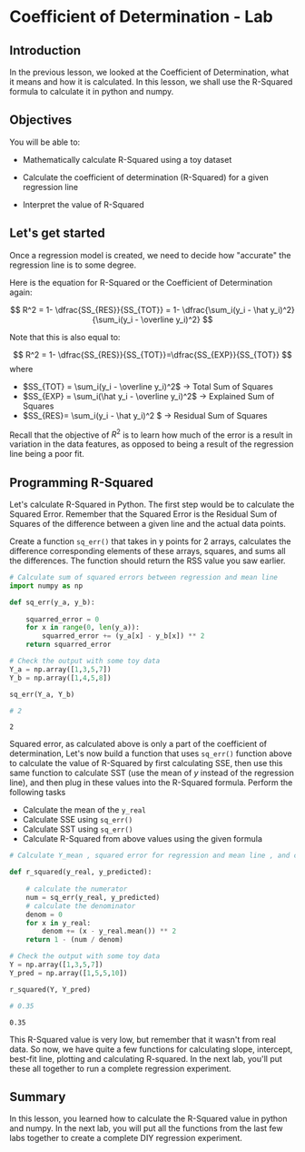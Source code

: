 
# Coefficient of Determination - Lab

## Introduction
In the previous lesson, we looked at the Coefficient of Determination, what it means and how it is calculated. In this lesson, we shall use the R-Squared formula to calculate it in python and numpy. 

## Objectives

You will be able to:

* Mathematically calculate R-Squared using a toy dataset

* Calculate the coefficient of determination (R-Squared) for a given regression line

* Interpret the value of R-Squared


## Let's get started

Once a regression model is created, we need to decide how "accurate" the regression line is to some degree. 


Here is the equation for R-Squared or the Coefficient of Determination again: 

$$ R^2 = 1- \dfrac{SS_{RES}}{SS_{TOT}} = 1- \dfrac{\sum_i(y_i - \hat y_i)^2}{\sum_i(y_i - \overline y_i)^2} $$
 
 Note that this is also equal to:

$$ R^2 = 1- \dfrac{SS_{RES}}{SS_{TOT}}=\dfrac{SS_{EXP}}{SS_{TOT}} $$
where

- $SS_{TOT} = \sum_i(y_i - \overline y_i)^2$ $\rightarrow$ Total Sum of Squares  
-  $SS_{EXP} = \sum_i(\hat y_i - \overline y_i)^2$ $\rightarrow$  Explained Sum of Squares
- $SS_{RES}= \sum_i(y_i - \hat y_i)^2 $ $\rightarrow$ Residual Sum of Squares

Recall that the objective of $R^2$ is to learn how much of the error is a result in variation in the data features, as opposed to being a result of the regression line being a poor fit.

## Programming R-Squared

Let's calculate R-Squared in Python. The first step would be to calculate the Squared Error. Remember that the Squared Error is the Residual Sum of Squares of the difference between a given line and the actual data points.

Create a function `sq_err()` that takes in y points for 2 arrays, calculates the difference corresponding elements of these arrays, squares, and sums all the differences. The function should return the RSS value you saw earlier.


```python
# Calculate sum of squared errors between regression and mean line 
import numpy as np

def sq_err(y_a, y_b):
        
    squarred_error = 0
    for x in range(0, len(y_a)):
        squarred_error += (y_a[x] - y_b[x]) ** 2
    return squarred_error

# Check the output with some toy data
Y_a = np.array([1,3,5,7])
Y_b = np.array([1,4,5,8])

sq_err(Y_a, Y_b)

# 2
```




    2



Squared error, as calculated above is only a part of the coefficient of determination, Let's now build a function that uses `sq_err()` function above to calculate the value of R-Squared by first calculating SSE, then use this same function to calculate SST (use the mean of $y$ instead of the regression line), and then plug in these values into the R-Squared formula. Perform the following tasks
* Calculate the mean of the `y_real`
* Calculate SSE using `sq_err()`
* Calculate SST using `sq_err()`
* Calculate R-Squared from above values using the given formula



```python
# Calculate Y_mean , squared error for regression and mean line , and calculate r-squared

def r_squared(y_real, y_predicted):
    
    # calculate the numerator
    num = sq_err(y_real, y_predicted)
    # calculate the denominator
    denom = 0
    for x in y_real:
        denom += (x - y_real.mean()) ** 2
    return 1 - (num / denom)

# Check the output with some toy data
Y = np.array([1,3,5,7])
Y_pred = np.array([1,5,5,10])

r_squared(Y, Y_pred)

# 0.35
```




    0.35



This R-Squared value is very low, but remember that it wasn't from real data. So now, we have quite a few functions for calculating slope, intercept, best-fit line, plotting and calculating R-squared. In the next lab, you'll put these all together to run a complete regression experiment.

## Summary
In this lesson, you learned how to calculate the R-Squared value in python and numpy. In the next lab, you will put all the functions from the last few labs together to create a complete DIY regression experiment. 
